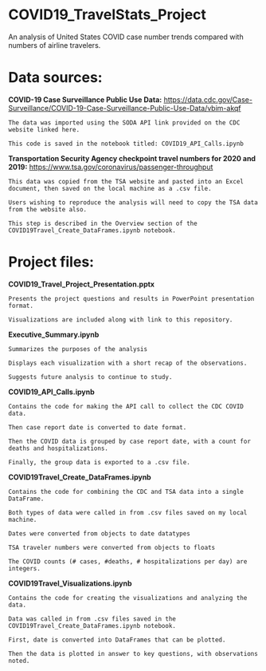 # COVID19_TravelStats_Project
An analysis of United States COVID case number trends compared with numbers of airline travelers.

# Data sources:

**COVID-19 Case Surveillance Public Use Data:**
    https://data.cdc.gov/Case-Surveillance/COVID-19-Case-Surveillance-Public-Use-Data/vbim-akqf
    
    The data was imported using the SODA API link provided on the CDC website linked here.
    
    This code is saved in the notebook titled: COVID19_API_Calls.ipynb
    
**Transportation Security Agency checkpoint travel numbers for 2020 and 2019:**
    https://www.tsa.gov/coronavirus/passenger-throughput
  
    This data was copied from the TSA website and pasted into an Excel document, then saved on the local machine as a .csv file.
    
    Users wishing to reproduce the analysis will need to copy the TSA data from the website also.  
    
    This step is described in the Overview section of the COVID19Travel_Create_DataFrames.ipynb notebook.

# Project files:

**COVID19_Travel_Project_Presentation.pptx**
    
    Presents the project questions and results in PowerPoint presentation format.
    
    Visualizations are included along with link to this repository.

**Executive_Summary.ipynb**

    Summarizes the purposes of the analysis
    
    Displays each visualization with a short recap of the observations.
    
    Suggests future analysis to continue to study.

**COVID19_API_Calls.ipynb**

    Contains the code for making the API call to collect the CDC COVID data.
    
    Then case report date is converted to date format.
    
    Then the COVID data is grouped by case report date, with a count for deaths and hospitalizations.
    
    Finally, the group data is exported to a .csv file.

**COVID19Travel_Create_DataFrames.ipynb**

    Contains the code for combining the CDC and TSA data into a single DataFrame.
    
    Both types of data were called in from .csv files saved on my local machine.
    
    Dates were converted from objects to date datatypes
    
    TSA traveler numbers were converted from objects to floats
    
    The COVID counts (# cases, #deaths, # hospitalizations per day) are integers.

**COVID19Travel_Visualizations.ipynb**

    Contains the code for creating the visualizations and analyzing the data.

    Data was called in from .csv files saved in the COVID19Travel_Create_DataFrames.ipynb notebook.
    
    First, date is converted into DataFrames that can be plotted.
    
    Then the data is plotted in answer to key questions, with observations noted.

